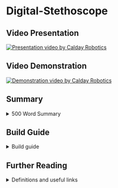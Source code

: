 # Digital-Stethoscope

## Video Presentation

[![Presentation video by Calday Robotics](https://img.youtube.com/vi/tSeS5dvHLK4/0.jpg)](https://www.youtube.com/watch?v=tSeS5dvHLK4)

## Video Demonstration

[![Demonstration video by Calday Robotics](https://img.youtube.com/vi/pRtG8VmfHiQ/0.jpg)](https://www.youtube.com/watch?v=pRtG8VmfHiQ)

## Summary
<details>
    <summary>500 Word Summary</summary>
<br />
In regions where access to advanced medical equipment is limited, diagnosing cardiac irregularities such as arrhythmias, murmurs and extrasystoles poses significant challenges for healthcare providers. Our solution; a 3D printed, digital stethoscope with integrated AI. 

While analogue stethoscopes are still a vital and valued tool, it poses issues that need to be addressed. Namely, the heartbeat can be quiet, making it difficult for doctors to accurately diagnose. Moreover, they lack visual representation, which could enhance understanding.

Our device tackles these challenges with advanced sound capture. It amplifies heartbeats using a 3D printed stethoscope head, then records them with a microphone. This captured sound data is processed in real-time to create a live graph of the patient's heartbeat and rhythm. The device features a user-friendly interface that displays this live plot alongside fields for recording patient information and notes.

What sets it apart is its integration with advanced artificial intelligence, enabling discrete real-time analysis of recorded data. The integrated AI uses a deep convolutional neural network to diagnose heart irregularities such as murmurs and extrasystoles. First, the audio data is converted into features such as the zero crossing rate, a chroma short time Fourier transform, the Mel-frequency cepstrum coefficient and a Mel-Spectrogram. This allows for unnecessary information to be abstracted from the input data. The data is then fed into a deep neural network that consists of 5 layers and over 95,000 trainable parameters. This network consists of 3, 1-Dimensional convolutional layers and 2 Linear Layers. In order to train the model, we used a cross-entropy loss function and the AdamW optimiser. In order to prevent overfitting, we set the AdamW optimiser with an aggressive weight decay, upsampled minority classes and created synthetic data with added noise. This allowed it to achieve an accuracy of 98% on data that it had never seen before.

Healthcare providers will be able to receive immediate feedback and diagnostic suggestions, empowering them to make prompt and informed decisions regarding patient care.

One of the main benefits of this digital stethoscope is its low cost. With a total cost of only £40.94. Compared to traditional stethoscopes, our stethoscope presents itself as a key-choice in resource-constrained settings. In order to achieve this, we used a Raspberry Pi 3 Model B+ due to its sufficient processing power while minimising costs and an FDM 3D printer to create a majority of the stethoscope. The head and ring are made out of PLA and the connection piece for the microphone is made out of TPU to provide a sound isolating fit for the microphone. The cost allows for our design to be much more accessible in areas where medical resources are limited.

By facilitating early detection of cardiac irregularities, the Digital Stethoscope enables timely intervention and improved patient outcomes. Its accessibility extends to underserved communities, where access to specialised equipment is limited. With its potential to revolutionise cardiac diagnostics in developing countries, the Digital Stethoscope holds promise for saving lives and improving healthcare delivery worldwide.
</details>
 
## Build Guide
<details>
    <summary>Build guide</summary>
<br />
    
Print all 3D models in 'Digital-Stethoscope/3d_models':<br />
-  PLA_Stethoscope_Head.stl should be printed in PLA with 100% infil<br />
-  PLA_Stethoscope_Ring.stl should be printed in PLA with 100% infill<br />
-  TPU_Stethoscope_Connection.stl should be printed in TPU with 100% infill

Note: Our models were printed using a Creality CR10 Smart Pro 3D printer. Most FDM 3D printers will be sufficient.<br />

We also used the default setting on Cura slicer (with 100% infill).<br />
For Stethoscope Ring: Supports ON - Normal<br />

For the diaphragm, we used a 40mm diameter silicone piece with a thickness of 0.35mm

See Assembly Video below for a 3D rendering of how to assemble the 3D printed parts and the diaphragm.

[![Substitutionary Rick Roll to be replaced with assembly video](https://img.youtube.com/vi/KgJvibv4-vc/0.jpg)](https://www.youtube.com/watch?v=KgJvibv4-vc)

All connections require no adhesive and rely on a friction fit.
In order to attach the Ring some pressure will be required, this will then provide a tight fit.

The microphone will then also provide a tight fit into the TPU connection piece

The following connections may require soldering and the use of breadboards. Please see the below pinout images to demonstrate pin connections.<br />
Connect V<sub>DD</sub> on the MCP3008 ADC to 3.3V on the Raspberry Pi using pin 17<br />
Connect V<sub>REF</sub> on the MCP3008 ADC to 3.3V on the Raspberry Pi using pin 17<br />
Connect AGND on the MCP3008 ADC to GND on the Raspberry Pi using pin 25<br />
Connect CLK on the MCP3008 ADC to GPIO 11 (SCLK) on the Raspberry Pi using pin 23<br />
Connect D<sub>OUT</sub> on the MCP3008 ADC to GPIO 9 (MISO) on the Raspberry Pi using pin 21<br />
Connect D<sub>IN</sub> on the MCP3008 ADC to GPIO 10 (MOSI) on the Raspberry Pi using pin 19<br />
Connect CS/SHDN on the MCP3008 ADC to GPIO 8 (CE0) on the Raspberry Pi using pin 8<br />
Connect GND on the MAX9814 microphone to GND on the Raspberry Pi using pin 25<br />
Connect V+ on the MAX9814 microphone to 3.3V on the Raspberry Pi using pin 17<br />
Connect OUT on the MAX9814 microphone to CH0 on the MCP3008 ADC<br />

![Raspberry Pi pinout](https://www.raspberrypi.com/documentation/computers/images/GPIO-Pinout-Diagram-2.png)
![MCP3008 ADC pinout](https://cdn-learn.adafruit.com/assets/assets/000/001/222/medium800/raspberry_pi_mcp3008pin.gif)
![MAX9814 microphone pinout](https://pmdway.com/cdn/shop/products/Electret-Microphone-Amplifier-MAX9814-Auto-Gain-Control-pmdway-3_708x408.jpg)

The Raspberry Pi should be setup with Raspberry Pi OS (Legacy, 64 bit)<br />
Note: 64 bit is required for pytorch

Install the following dependencies using pip:<br />
-  adafruit_mcp3008
-  librosa
-  matplotlib
-  pandas
-  pyqt5
-  soundfile
-  torch

Download 'Digital-Stethoscope/src'

Run the following commands in the terminal to run the program:<br />
'sudo chrt 99 python src/model_prediction.py'
'sudo chrt 99 python src/gui.py'
'sudo chrt 99 python src/data_acquisition.py'
</details>

## Further Reading
<details>
    <summary>Definitions and useful links</summary>
Definitions:
Heart Arrhythmia:<br />
An arrhythmia is an abnormality of the heart's rhythm.

Heart Murmur:<br />
Heart murmurs are sounds — such as whooshing or swishing — made by rapid, choppy (turbulent) blood flow through the heart.

Extrasystoles/Premature ventricular contractions:<br />
Extra heartbeats that begin in one of the heart's two lower pumping chambers (ventricles).

Zero-Crossing Rate (ZCR):<br />
A measurement in audio processing that counts the number of times a signal crosses zero from positive to negative or vice versa within a specific time window. It's a simple way to characterise the "brightness" or "harshness" of a sound.
    
Chroma Short-Time Fourier Transform (Chroma STFT):<br />
A signal processing technique used to analyse audio. It breaks down the sound into its component frequencies over short periods of time. Chroma STFT focuses specifically on the pitch information, representing the signal in terms of musical notes (chroma).
    
Mel-Frequency Cepstrum Coefficient (MFCC):<br />
A feature extraction technique commonly used in speech and audio recognition. It mimics how the human auditory system perceives sound by converting the sound's frequency spectrum into a representation on the Mel scale, which approximates human hearing. MFCCs capture the spectral envelope of the sound, making them useful for tasks like speaker identification and speech recognition.
    
Mel-Spectrogram:<br />
A visual representation of a sound's frequency content over time. It uses colour to represent the intensity of different frequencies at different time points. Mel spectrograms are often used in conjunction with MFCCs, as they provide a more intuitive way to understand the spectral information captured by MFCCs.
    
Deep Neural Network (DNN):<br />
A type of artificial neural network with multiple layers of interconnected nodes. DNNs can learn complex patterns from data and are powerful tools for tasks like image recognition, natural language processing, and speech recognition.
    
Convolutional Neural Network (CNN):<br />
A powerful type of artificial neural network used to classify sounds. Similar to image processing, CNNs excel at finding patterns in audio data.
    
Trainable Parameters:<br />
The numerical values within a deep neural network that are adjusted during the training process. These parameters determine how the network maps input data to output predictions. By adjusting these parameters, the network learns to perform a specific task.
    
1-Dimensional Convolutional Layers:<br />
A specific type of layer in a deep neural network used for processing sequential data like audio or text. These layers apply a filter (like a small window) that slides across the input data, extracting features based on local patterns. By stacking multiple convolutional layers, the network can learn increasingly complex features.
    
Linear Layers:<br />
Layers in a deep neural network that perform a weighted sum of their inputs. These layers are often used at the end of a network to combine the learned features and produce the final output prediction.
    
ReLU Activation Function:<br />
A popular activation function used in artificial neural networks. It adds a non-linearity to the network, which is crucial for its ability to learn complex patterns from data.
    
Cross-Entropy Loss Function:<br />
A common function used to measure the error between a neural network's predictions and the true labels of the data. It's particularly useful for classification tasks where the network outputs probabilities for different categories. The loss function helps the network learn by indicating how much its predictions deviate from the desired outcome.
    
AdamW Optimizer:<br />
An optimization algorithm used to train deep neural networks. It efficiently adjusts the network's trainable parameters based on the calculated loss function. AdamW is a variant of the Adam optimizer that addresses certain stability issues.
    
Overfitting:<br />
A situation where a deep neural network performs well on the training data but poorly on unseen data. This occurs when the network memorises specific details of the training examples rather than learning generalisable patterns. Weight decay and other regularisation techniques can help prevent overfitting.
    
Weight Decay:<br />
A technique used during training to prevent a deep neural network from overfitting to the training data. It penalises the network for having large weights, encouraging it to learn more generalisable features.
    
Dropout Layers:<br />
A technique used in artificial neural networks to improve their performance, especially to address overfitting, by randomly deactivating a certain percentage of neurons in a layer during training. This forces the network to learn to use different combinations of neurons each time, preventing it from relying too heavily on any specific neuron or connection.
    
Upsampling:<br />
An operation that increases the resolution of an image or signal. In audio processing, it might involve interpolating new data points between existing ones to create a higher sampling rate.
    
Minority Classes:<br />
In a classification task with multiple categories, the classes with the fewest data points are referred to as minority classes.
    
Class Imbalance:<br />
A situation in a classification dataset where some classes have significantly fewer data points than others. This can pose challenges for training a deep neural network, as the model might prioritise learning patterns from the majority classes and perform poorly on the minority classes.
    
Noise (in reference to audio):<br />
Unwanted sound that disrupts the desired audio signal. Noise can come from various sources and can significantly impact the quality and clarity of audio recordings or playback.
    
MAX9814:<br />
An integrated circuit (IC) that combines a microphone amplifier with automatic gain control (AGC). It's commonly used in audio applications to boost weak microphone signals to a usable level. AGC helps ensure the amplified signal stays within a certain range, preventing distortion.
    
MCP3008:<br />
An analogue-to-digital converter (ADC) IC that converts analogue voltage signals from sensors or other circuits into digital data that can be processed by microcontrollers or computers. It has 8 channels, meaning it can convert signals from up to 8 analogue inputs simultaneously. The MCP3008 typically uses a serial communication protocol (SPI) to communicate with the microcontroller.
    



Links to helpful videos:
But what is a neural network? | Chapter 1, Deep learning by 3Blue1Brown<br />
But what is a convolution? by 3Blue1Brown<br />
But what is the Fourier Transform?  A visual introduction. by 3Blue1Brown<br />

</details>
